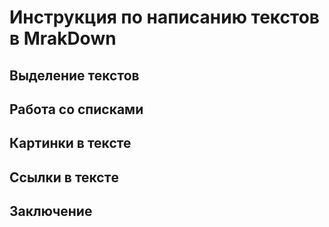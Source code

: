 # Инструкция по написанию текстов в MrakDown

## Выделение текстов

## Работа со списками

## Картинки в тексте

## Ссылки в текстe

## Заключение
